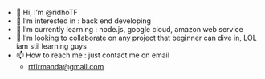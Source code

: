 - 👋 Hi, I’m @ridhoTF
- 👀 I’m interested in : back end developing
- 🌱 I’m currently learning : node.js, google cloud, amazon web service
- 💞️ I’m looking to collaborate on any project that beginner can dive in, LOL iam stil learning guys
- 📫 How to reach me : just contact me on email
    - rtfirmanda@gmail.com
<!---
ridhoTF/ridhoTF is a ✨ special ✨ repository because its `README.md` (this file) appears on your GitHub profile.
You can click the Preview link to take a look at your changes.
--->
